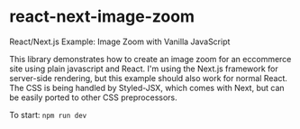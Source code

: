 # react-next-image-zoom
React/Next.js Example: Image Zoom with Vanilla JavaScript

This library demonstrates how to create an image zoom for an eccommerce site using plain javascript and React.
I'm using the Next.js framework for server-side rendering, but this example should also work for normal React.
The CSS is being handled by Styled-JSX, which comes with Next, but can be easily ported to other CSS preprocessors.

To start: ```npm run dev```